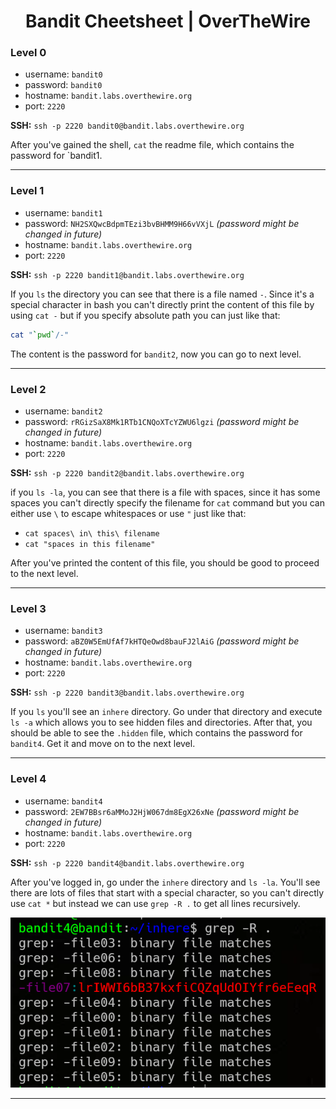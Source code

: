 <h1 align="center">Bandit Cheetsheet | OverTheWire</h1>

<h3>Level 0</h3>

* username: `bandit0`
* password: `bandit0`
* hostname: `bandit.labs.overthewire.org`
* port: `2220`

**SSH:** `ssh -p 2220 bandit0@bandit.labs.overthewire.org`

After you've gained the shell, `cat` the readme file, which contains the password for `bandit1.

---

<h3>Level 1</h3>

* username: `bandit1`
* password: `NH2SXQwcBdpmTEzi3bvBHMM9H66vVXjL` *(password might be changed in future)*
* hostname: `bandit.labs.overthewire.org`
* port: `2220`

**SSH:** `ssh -p 2220 bandit1@bandit.labs.overthewire.org`

If you `ls` the directory you can see that there is a file named `-`. Since it's a special character in bash you can't directly print the content of this file by using `cat -` but if you specify absolute path you can just like that:

```bash
cat "`pwd`/-"
```

The content is the password for `bandit2`, now you can go to next level.

---

<h3>Level 2</h3>

* username: `bandit2`
* password: `rRGizSaX8Mk1RTb1CNQoXTcYZWU6lgzi` *(password might be changed in future)*
* hostname: `bandit.labs.overthewire.org`
* port: `2220`

**SSH:** `ssh -p 2220 bandit2@bandit.labs.overthewire.org`

if you `ls -la`, you can see that there is a file with spaces, since it has some spaces you can't directly specify the filename for `cat` command but you can either use `\` to escape whitespaces or use `"` just like that:

* `cat spaces\ in\ this\ filename`
* `cat "spaces in this filename"`

After you've printed the content of this file, you should be good to proceed to the next level.

---

<h3>Level 3</h3>

* username: `bandit3`
* password: `aBZ0W5EmUfAf7kHTQeOwd8bauFJ2lAiG` *(password might be changed in future)*
* hostname: `bandit.labs.overthewire.org`
* port: `2220`

**SSH:** `ssh -p 2220 bandit3@bandit.labs.overthewire.org`

If you `ls` you'll see an `inhere` directory. Go under that directory and execute `ls -a` which allows you to see hidden files and directories. After that, you should be able to see the `.hidden` file, which contains the password for `bandit4`. Get it and move on to the next level.

---

<h3>Level 4</h3>

* username: `bandit4`
* password: `2EW7BBsr6aMMoJ2HjW067dm8EgX26xNe` *(password might be changed in future)*
* hostname: `bandit.labs.overthewire.org`
* port: `2220`

**SSH:** `ssh -p 2220 bandit4@bandit.labs.overthewire.org`

After you've logged in, go under the `inhere` directory and `ls -la`. You'll see there are lots of files that start with a special character, so you can't directly use `cat *` but instead we can use `grep -R .` to get all lines recursively.

<img src="./img/img1.png">

---


